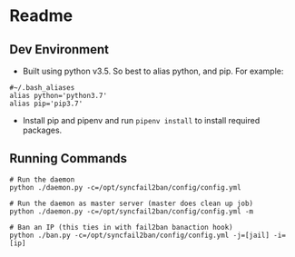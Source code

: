 # Readme

## Dev Environment

- Built using python v3.5. So best to alias python, and pip. For example:

```
#~/.bash_aliases
alias python='python3.7'
alias pip='pip3.7'
```

- Install pip and pipenv and run ```pipenv install``` to install required packages.


## Running Commands

```
# Run the daemon
python ./daemon.py -c=/opt/syncfail2ban/config/config.yml

# Run the daemon as master server (master does clean up job)
python ./daemon.py -c=/opt/syncfail2ban/config/config.yml -m

# Ban an IP (this ties in with fail2ban banaction hook)
python ./ban.py -c=/opt/syncfail2ban/config/config.yml -j=[jail] -i=[ip]

```

